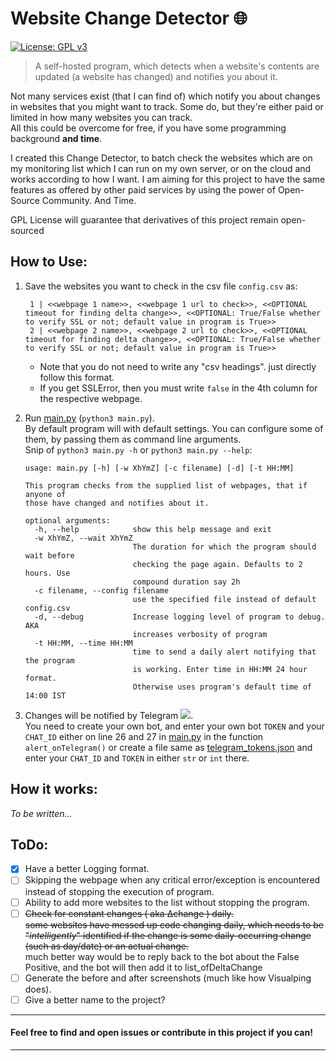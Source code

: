 # Website Change Detector 🌐 
 [![License: GPL v3](https://img.shields.io/badge/License-GPLv3-blue.svg)](https://www.gnu.org/licenses/gpl-3.0)
 
> A self-hosted program, which detects when a website's contents are updated (a website has changed) and notifies you about it.

Not many services exist (that I can find of) which notify you about changes in websites that you might want to track. 
Some do, but they're either paid or limited in how many websites you can track. \
All this could be overcome for free, if you have some programming background **and time**.

I created this Change Detector, to batch check the websites which are on my monitoring list which I can run on my own server, or on the cloud and works according to how I want.
I am aiming for this project to have the same features as offered by other paid services by using the power of Open-Source Community. And Time.


GPL License will guarantee that derivatives of this project remain open-sourced 
## How to Use:

 1. Save the websites you want to check in the csv file `config.csv` as:
    ```
     1 | <<webpage 1 name>>, <<webpage 1 url to check>>, <<OPTIONAL timeout for finding delta change>>, <<OPTIONAL: True/False whether to verify SSL or not; default value in program is True>>
     2 | <<webpage 2 name>>, <<webpage 2 url to check>>, <<OPTIONAL timeout for finding delta change>>, <<OPTIONAL: True/False whether to verify SSL or not; default value in program is True>>
    ``` 
    - Note that you do not need to write any "csv headings". just directly follow this format.
    - If you get SSLError, then you must write `false` in the 4th column for the respective webpage.
 
 2. Run [main.py](main.py) (`python3 main.py`). \
   By default program will with default settings. You can configure some of them, by passing them as command line arguments. \
   Snip of `python3 main.py -h` or `python3 main.py --help`:
    ```
    usage: main.py [-h] [-w XhYmZ] [-c filename] [-d] [-t HH:MM]
    
    This program checks from the supplied list of webpages, that if anyone of
    those have changed and notifies about it.
    
    optional arguments:
      -h, --help            show this help message and exit
      -w XhYmZ, --wait XhYmZ
                            The duration for which the program should wait before
                            checking the page again. Defaults to 2 hours. Use
                            compound duration say 2h
      -c filename, --config filename
                            use the specified file instead of default config.csv
      -d, --debug           Increase logging level of program to debug. AKA
                            increases verbosity of program
      -t HH:MM, --time HH:MM
                            time to send a daily alert notifying that the program
                            is working. Enter time in HH:MM 24 hour format.
                            Otherwise uses program's default time of 14:00 IST
    ```
   3. Changes will be notified by Telegram ![](https://upload.wikimedia.org/wikipedia/commons/thumb/8/82/Telegram_logo.svg/16px-Telegram_logo.svg.png). \
   You need to create your own bot, and enter your own bot `TOKEN` and your `CHAT_ID` either on line 26 and 27 in [main.py](main.py) in the function `alert_onTelegram()` or create a file same as [telegram_tokens.json](telegram_tokens.json) and enter your `CHAT_ID` and `TOKEN` in either `str` or `int` there.
## How it works:
_To be written..._
## ToDo:

 - [x] Have a better Logging format.
 - [ ] Skipping the webpage when any critical error/exception is encountered instead of stopping the execution of program.
 - [ ] Ability to add more websites to the list without stopping the program.
 - [ ] ~~Check for constant changes ( aka ∆change ) daily. <br>
       some websites have messed up code changing daily, which needs to be "_intelligently_" identified if the change is some daily-occurring change (such as day/date) or an actual change.~~ \
       much better way would be to reply back to the bot about the False Positive, and the bot will then add it to list_ofDeltaChange
 - [ ] Generate the before and after screenshots (much like how Visualping does).
 - [ ] Give a better name to the project?

---
#### Feel free to find and open issues or contribute in this project if you can!

---